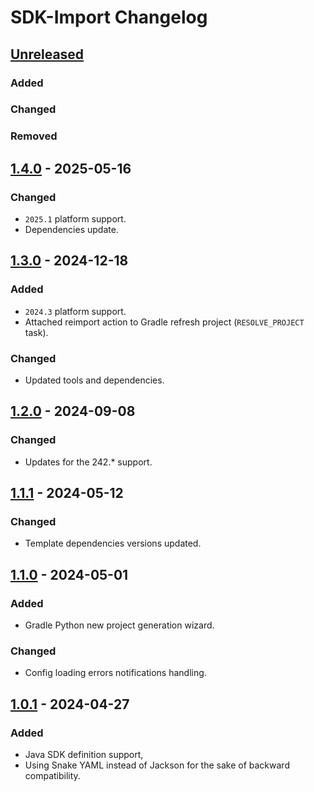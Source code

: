 <!-- Keep a Changelog guide -> https://keepachangelog.com -->

# SDK-Import Changelog

## [Unreleased]

### Added

### Changed

### Removed

## [1.4.0] - 2025-05-16

### Changed

- `2025.1` platform support.
- Dependencies update.

## [1.3.0] - 2024-12-18

### Added

- `2024.3` platform support.
- Attached reimport action to Gradle refresh project (`RESOLVE_PROJECT` task).

### Changed

- Updated tools and dependencies.

## [1.2.0] - 2024-09-08

### Changed

- Updates for the 242.* support.

## [1.1.1] - 2024-05-12

### Changed

- Template dependencies versions updated.

## [1.1.0] - 2024-05-01

### Added

- Gradle Python new project generation wizard.

### Changed

- Config loading errors notifications handling.

## [1.0.1] - 2024-04-27

### Added

- Java SDK definition support,
- Using Snake YAML instead of Jackson for the sake of backward compatibility.

[Unreleased]: https://github.com/PrzemyslawSwiderski/sdk-import-plugin/compare/v1.4.0...HEAD
[1.4.0]: https://github.com/PrzemyslawSwiderski/sdk-import-plugin/compare/v1.3.0...v1.4.0
[1.3.0]: https://github.com/PrzemyslawSwiderski/sdk-import-plugin/compare/v1.2.0...v1.3.0
[1.2.0]: https://github.com/PrzemyslawSwiderski/sdk-import-plugin/compare/v1.1.1...v1.2.0
[1.1.1]: https://github.com/PrzemyslawSwiderski/sdk-import-plugin/compare/v1.1.0...v1.1.1
[1.1.0]: https://github.com/PrzemyslawSwiderski/sdk-import-plugin/compare/v1.0.1...v1.1.0
[1.0.1]: https://github.com/PrzemyslawSwiderski/sdk-import-plugin/commits/v1.0.1
